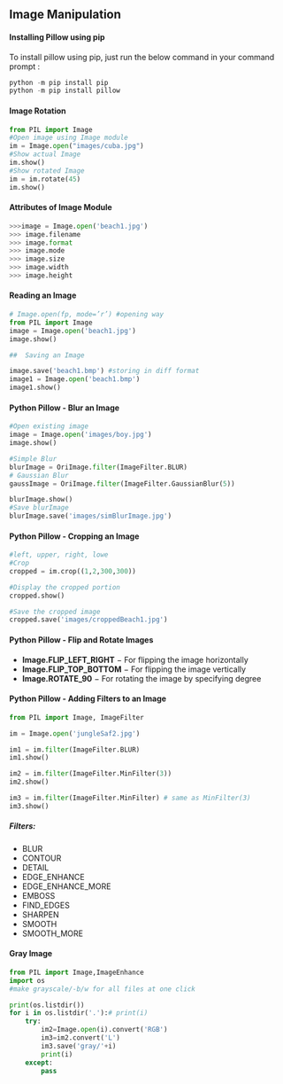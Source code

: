 ## Image Manipulation

#### Installing Pillow using pip

To install pillow using pip, just run the below command in your command prompt :

```python
python -m pip install pip
python -m pip install pillow
```

#### Image Rotation

```python
from PIL import Image
#Open image using Image module
im = Image.open("images/cuba.jpg")
#Show actual Image
im.show()
#Show rotated Image
im = im.rotate(45)
im.show()
```

#### Attributes of Image Module

```python
>>>image = Image.open('beach1.jpg')
>>> image.filename
>>> image.format
>>> image.mode
>>> image.size
>>> image.width
>>> image.height
```

#### Reading an Image

```python
# Image.open(fp, mode=’r’) #opening way
from PIL import Image
image = Image.open('beach1.jpg')
image.show()

##  Saving an Image

image.save('beach1.bmp') #storing in diff format
image1 = Image.open('beach1.bmp')
image1.show()
```

#### Python Pillow - Blur an Image

```python
#Open existing image
image = Image.open('images/boy.jpg')
image.show()

#Simple Blur
blurImage = OriImage.filter(ImageFilter.BLUR)
# Gaussian Blur
gaussImage = OriImage.filter(ImageFilter.GaussianBlur(5))

blurImage.show()
#Save blurImage
blurImage.save('images/simBlurImage.jpg')
```

#### Python Pillow - Cropping an Image

```python
#left, upper, right, lowe
#Crop
cropped = im.crop((1,2,300,300))

#Display the cropped portion
cropped.show()

#Save the cropped image
cropped.save('images/croppedBeach1.jpg')
```

#### Python Pillow - Flip and Rotate Images

- **Image.FLIP_LEFT_RIGHT** − For flipping the image horizontally
- **Image.FLIP_TOP_BOTTOM** − For flipping the image vertically
- **Image.ROTATE_90** − For rotating the image by specifying degree

#### Python Pillow - Adding Filters to an Image

```python
from PIL import Image, ImageFilter

im = Image.open('jungleSaf2.jpg')

im1 = im.filter(ImageFilter.BLUR)
im1.show()

im2 = im.filter(ImageFilter.MinFilter(3))
im2.show()

im3 = im.filter(ImageFilter.MinFilter) # same as MinFilter(3)
im3.show()
```

##### 	Filters:

- BLUR
- CONTOUR
- DETAIL
- EDGE_ENHANCE
- EDGE_ENHANCE_MORE
- EMBOSS
- FIND_EDGES
- SHARPEN
- SMOOTH
- SMOOTH_MORE

#### Gray Image
```python
from PIL import Image,ImageEnhance
import os
#make grayscale/-b/w for all files at one click

print(os.listdir()) 
for i in os.listdir('.'):# print(i)
	try:
		im2=Image.open(i).convert('RGB')
		im3=im2.convert('L')
		im3.save('gray/'+i)
		print(i)
	except:
		pass
```